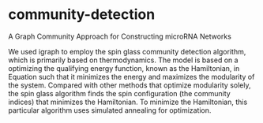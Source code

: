 # community-detection
A Graph Community Approach for Constructing microRNA Networks

We used igraph to employ the spin glass community detection algorithm, which is primarily based on thermodynamics. The model is based on a optimizing the qualifying energy function, known as the Hamiltonian, in Equation such that it minimizes the energy and maximizes the modularity of the system. Compared with other methods that optimize modularity solely, the spin glass algorithm finds the spin configuration (the community indices) that minimizes the Hamiltonian. To minimize the Hamiltonian, this particular algorithm uses simulated annealing for optimization.

